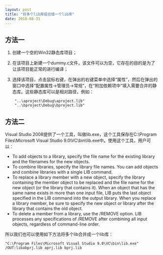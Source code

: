 ```yaml
---
layout: post
title: "将多个lib库组合成一个lib库"
date: 2018-08-31
---
```


## 方法一
1. 创建一个空的Win32静态库项目；
2. 在该项目上新建一个dummy.c文件，该文件可以为空，它存在的目的是为了让该项目能正常的进行编译；
3. 选择该项目，点击鼠标右键，在弹出的右键菜单中选择“属性”，然后在弹出的窗口中选择“配置属性->管理员->常规”，在“附加依赖项中”填入需要合并的静态库。这些静态库可以是相对路径，例如：

		"..\aproject\Debug\aproject.lib"
		"..\bproject\Debug\bproject.lib"


## 方法二
Visual Studio 2008提供了一个工具，叫做lib.exe，这个工具保存在C:\Program Files\Microsoft Visual Studio 9.0\VC\bin\lib.exe中。使用这个工具，用户可以：

* To add objects to a library, specify the file name for the existing library and the filenames for the new objects.
* To combine libraries, specify the library file names. You can add objects and combine libraries with a single LIB command.
* To replace a library member with a new object, specify the library containing the member object to be replaced and the file name for the new object (or the library that contains it). When an object that has the same name exists in more than one input file, LIB puts the last object specified in the LIB command into the output library. When you replace a library member, be sure to specify the new object or library after the library that contains the old object.
* To delete a member from a library, use the /REMOVE option. LIB processes any specifications of /REMOVE after combining all input objects, regardless of command-line order.

所以我们也可以使用如下方法将多个lib合并成一个lib库：

	"C:\Program Files\Microsoft Visual Studio 9.0\VC\bin\lib.exe" /OUT:libabprj.lib aprj.lib bprj.lib
	
